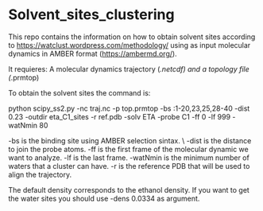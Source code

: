 # Solvent_sites_clustering
This repo contains the information on how to obtain solvent sites according to https://watclust.wordpress.com/methodology/
using as input molecular dynamics in AMBER format (https://ambermd.org/).

It requieres: A molecular dynamics trajectory (*.netcdf) and a topology file (*.prmtop)

To obtain the solvent sites the command is:

python scipy_ss2.py -nc traj.nc -p top.prmtop -bs :1-20,23,25,28-40 -dist 0.23 -outdir eta_C1_sites -r ref.pdb -solv ETA -probe C1 -ff 0 -lf 999 -watNmin 80

-bs is the binding site using AMBER selection sintax. \\
-dist is the distance to join the probe atoms.
-ff is the first frame of the molecular dynamic we want to analyze.
-lf is the last frame.
-watNmin is the minimum number of waters that a cluster can have.
-r is the reference PDB that will be used to align the trajectory.

The default density corresponds to the ethanol density. 
If you want to get the water sites you should use -dens 0.0334 as argument.
